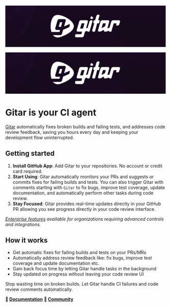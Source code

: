 <div align="center">

[![gitar](https://raw.githubusercontent.com/gitarcode/.github/main/assets/gitar-profile.png)](https://gitar.ai)

</div>
<div align="center">

[![gitar](https://raw.githubusercontent.com/gitarcode/.github/main/assets/gitar-profile.png)](https://gitar.ai)

</div>

# Gitar is your CI agent

[Gitar](https://gitar.ai) automatically fixes broken builds and failing tests, and addresses code review feedback, saving you hours every day and keeping your development flow uninterrupted.

## Getting started

1. **Install GitHub App**: Add Gitar to your repositories. No account or credit card required.
2. **Start Using**: Gitar automatically monitors your PRs and suggests or commits fixes for failing builds and tests. You can also trigger Gitar with comments starting with `Gitar` to fix bugs, improve test coverage, update documentation, and automatically perform other tasks during code review.
3. **Stay Focused**: Gitar provides real-time updates directly in your GitHub PR allowing you see progress directly in your code review interface.

*[Enterprise features](https://go.gitar.ai/enterprise) available for organizations requiring advanced controls and integrations.*

## How it works

- Get automatic fixes for failing builds and tests on your PRs/MRs
- Automatically address review feedback like: fix bugs, improve test coverage and update documentation etc.
- Gain back focus time by letting Gitar handle tasks in the background
- Stay updated on progress without leaving your code review UI

Stop wasting time on broken builds. Let Gitar handle CI failures and code review comments automatically.

**📖 [Documentation](https://docs.gitar.ai)** **💬 [Community](https://join.slack.com/t/gitarcommunity/shared_invite/zt-2v9b1j0mt-mrdX5WRUK0txQ8YLkO9TPw)**
